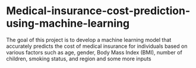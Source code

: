 # Medical-insurance-cost-prediction-using-machine-learning
The goal of this project is to develop a machine learning model that accurately predicts the cost of medical insurance for individuals based on various factors such as age, gender, Body Mass Index (BMI), number of children, smoking status, and region and some more inputs

